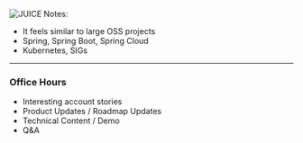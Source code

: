 ![JUICE](/images/office-hours-plan.png "Office Hours Plan")
Notes:
- It feels similar to large OSS projects
- Spring, Spring Boot, Spring Cloud
- Kubernetes, SIGs
---
### Office Hours
- Interesting account stories
- Product Updates / Roadmap Updates
- Technical Content / Demo
- Q&A

